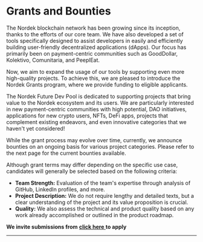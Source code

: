 # Grants and Bounties

The Nordek blockchain network has been growing since its inception, thanks to the efforts of our core team. We have also developed a set of tools specifically designed to assist developers in easily and efficiently building user-friendly decentralized applications (dApps). Our focus has primarily been on payment-centric communities such as GoodDollar, Kolektivo, Comunitaria, and PeeplEat.

Now, we aim to expand the usage of our tools by supporting even more high-quality projects. To achieve this, we are pleased to introduce the Nordek Grants program, where we provide funding to eligible applicants.

​The Nordek Future Dev Pool is dedicated to supporting projects that bring value to the Nordek ecosystem and its users. We are particularly interested in new payment-centric communities with high potential, DAO initiatives, applications for new crypto users, NFTs, DeFi apps, projects that complement existing endeavors, and even innovative categories that we haven't yet considered!

While the grant process may evolve over time, currently, we announce bounties on an ongoing basis for various project categories. Please refer to the next page for the current bounties available.

Although grant terms may differ depending on the specific use case, candidates will generally be selected based on the following criteria:

* **Team Strength:** Evaluation of the team's expertise through analysis of GitHub, LinkedIn profiles, and more.
* **Project Description:** We do not require lengthy and detailed texts, but a clear understanding of the project and its value proposition is crucial.
* **Quality:** We also assess the technical and product quality based on any work already accomplished or outlined in the product roadmap.

**We invite submissions from** [**click here** ](https://hbfigtycii9.typeform.com/to/OfCHzmOY?utm\_source=xxxxx\&utm\_medium=xxxxx\&utm\_campaign=xxxxx\&utm\_term=xxxxx\&utm\_content=xxxxx)**to apply**

***
